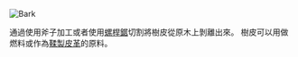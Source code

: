 ![Bark](item:betterwithmods:bark)

通過使用斧子加工或者使用[螺桿鋸](../blocks/saw.md)切割將樹皮從原木上剝離出來。
樹皮可以用做燃料或作為[鞣製皮革](tanned_leather.md)的原料。